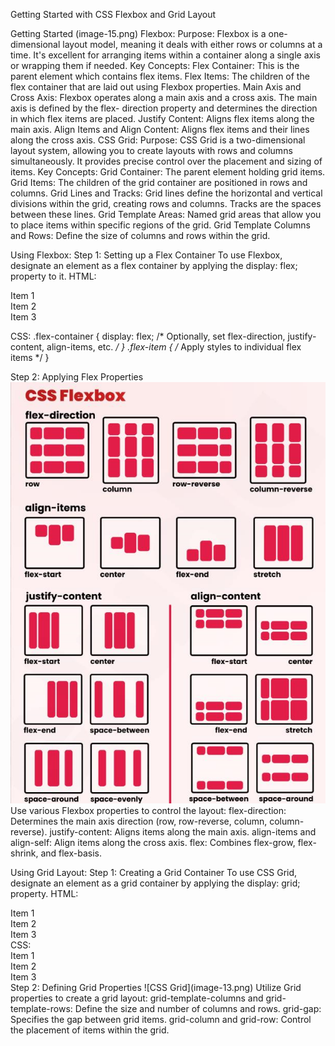 Getting Started with CSS Flexbox and Grid Layout 
 
Getting Started 
(image-15.png)
Flexbox: 
Purpose: Flexbox is a one-dimensional layout model, meaning it deals with either rows or columns at a time. It's excellent 
for arranging items within a container along a single axis or wrapping them if needed. 
Key Concepts: 
Flex Container: This is the parent element which contains flex items. 
Flex Items: The children of the flex container that are laid out using Flexbox properties. 
Main Axis and Cross Axis: Flexbox operates along a main axis and a cross axis. The main axis is defined by the flex-
direction property and determines the direction in which flex items are placed. 
Justify Content: Aligns flex items along the main axis. 
Align Items and Align Content: Aligns flex items and their lines along the cross axis. 
CSS Grid: 
Purpose: CSS Grid is a two-dimensional layout system, allowing you to create layouts with rows and columns 
simultaneously. It provides precise control over the placement and sizing of items. 
Key Concepts: 
Grid Container: The parent element holding grid items. 
Grid Items: The children of the grid container are positioned in rows and columns. 
Grid Lines and Tracks: Grid lines define the horizontal and vertical divisions within the grid, creating rows and columns. 
Tracks are the spaces between these lines. 
Grid Template Areas: Named grid areas that allow you to place items within specific regions of the grid. 
Grid Template Columns and Rows: Define the size of columns and rows within the grid. 
 
Using Flexbox: 
Step 1: Setting up a Flex Container 
To use Flexbox, designate an element as a flex container by applying the display: flex; property to it. 
HTML: 
<div class="flex-container">   
<div class="flex-item">Item 1</div>   
<div class="flex-item">Item 2</div>   
<div class="flex-item">Item 3</div>   
</div> 
 
CSS: 
.flex-container { 
  display: flex; 
  /* Optionally, set flex-direction, justify-content, align-items, etc. */ 
} 
.flex-item { 
  /* Apply styles to individual flex items */ 
} 
 
Step 2: Applying Flex Properties  
![CSS flex](image-14.png)
Use various Flexbox properties to control the layout: 
flex-direction: Determines the main axis direction (row, row-reverse, column, column-reverse). 
justify-content: Aligns items along the main axis. 
align-items and align-self: Align items along the cross axis. 
flex: Combines flex-grow, flex-shrink, and flex-basis. 
 
Using Grid Layout: 
Step 1: Creating a Grid Container 
To use CSS Grid, designate an element as a grid container by applying the display: grid; property. 
HTML: 
<div class="grid-container">  
  <div class="grid-item">Item 1</div>  
  <div class="grid-item">Item 2</div>  
  <div class="grid-item">Item 3</div>  
</div> 
CSS: 
<div class="grid-container">  
  <div class="grid-item">Item 1</div>  
  <div class="grid-item">Item 2</div>  
  <div class="grid-item">Item 3</div>  
</div> 
Step 2: Defining Grid Properties 
![CSS Grid](image-13.png)
Utilize Grid properties to create a grid layout: 
grid-template-columns and grid-template-rows: Define the size and number of columns and rows. 
grid-gap: Specifies the gap between grid items. 
grid-column and grid-row: Control the placement of items within the grid.